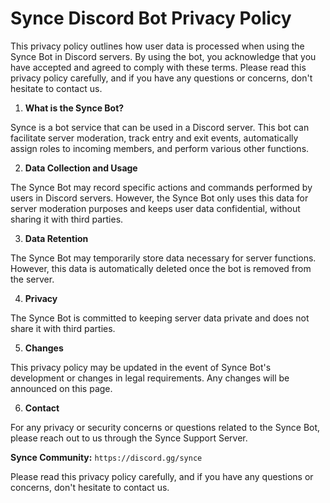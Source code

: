# Synce Discord Bot Privacy Policy

This privacy policy outlines how user data is processed when using the Synce Bot in Discord servers. By using the bot, you acknowledge that you have accepted and agreed to comply with these terms.
Please read this privacy policy carefully, and if you have any questions or concerns, don't hesitate to contact us.

1. **What is the Synce Bot?**

Synce is a bot service that can be used in a Discord server. This bot can facilitate server moderation, track entry and exit events, automatically assign roles to incoming members, and perform various other functions.

2. **Data Collection and Usage**

The Synce Bot may record specific actions and commands performed by users in Discord servers. However, the Synce Bot only uses this data for server moderation purposes and keeps user data confidential, without sharing it with third parties.

3. **Data Retention**

The Synce Bot may temporarily store data necessary for server functions. However, this data is automatically deleted once the bot is removed from the server.

4. **Privacy**

The Synce Bot is committed to keeping server data private and does not share it with third parties.

5. **Changes**

This privacy policy may be updated in the event of Synce Bot's development or changes in legal requirements. Any changes will be announced on this page.

6. **Contact**

For any privacy or security concerns or questions related to the Synce Bot, please reach out to us through the Synce Support Server.

**Synce Community:** `https://discord.gg/synce`

Please read this privacy policy carefully, and if you have any questions or concerns, don't hesitate to contact us.
